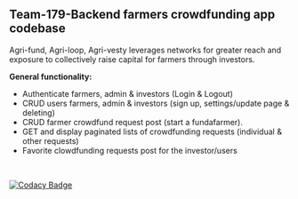 ## Team-179-Backend farmers crowdfunding app codebase

Agri-fund, Agri-loop, Agri-vesty leverages networks for greater reach and exposure to collectively raise capital for farmers through investors.

**General functionality:**

-   Authenticate farmers, admin & investors (Login & Logout)
-   CRUD users farmers, admin & investors (sign up, settings/update page & deleting)
-   CRUD farmer crowdfund request post (start a fundafarmer).
-   GET and display paginated lists of crowdfunding requests (individual & other requests)
-   Favorite clowdfunding requests post for the investor/users

<br />

[![Codacy Badge](https://api.codacy.com/project/badge/Grade/2b6c54d9481f4dbb86b5cf0b5ec7cdcf)](https://app.codacy.com/gh/BuildForSDGCohort2/Team-179-Backend?utm_source=github.com&utm_medium=referral&utm_content=BuildForSDGCohort2/Team-179-Backend&utm_campaign=Badge_Grade_Settings)
